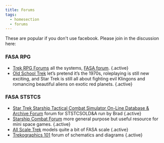 ```yaml
---
title: Forums
tags: 
  - homesection
  - forums
---
```

These are popular if you don't use facebook. Please join in the discussion here:

### FASA RPG

- [Trek RPG Forums](http://forum.trek-rpg.net/forum.php) all the systems, [FASA forum](http://forum.trek-rpg.net/forumdisplay.php/28-FASA-System-amp-Mechanics). {.active}
- [Old School Trek](https://oldschooltrek.proboards.com/) let’s pretend it’s the 1970s, roleplaying is still new exciting, and Star Trek is still all about fighting evil Klingons and romancing beautiful aliens on exotic red planets. {.active}

### FASA STSTCS

- [Star Trek Starship Tactical Combat Simulator On-Line Database & Archive Forum](https://ststcsolda.proboards.com/) forum for STSTCSOLD&A run by Brad  {.active}
- [Starship Combat Forum](http://www.star-ranger.com/forum/) more general purpose but useful resource for mini space games. {.active}
- [All Scale Trek](https://www.allscaletrek.com/) models quite a bit of FASA scale {.active}
- [Trekographics 101](https://www.tapatalk.com/groups/treknographics101/) forum of schematics and diagrams {.active}

